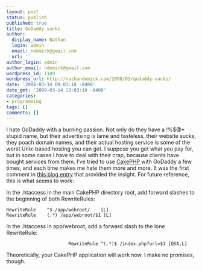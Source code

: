```yaml
---
layout: post
status: publish
published: true
title: GoDaddy sucks
author:
  display_name: Nathan
  login: admin
  email: ndemick@gmail.com
  url: ''
author_login: admin
author_email: ndemick@gmail.com
wordpress_id: 1189
wordpress_url: http://nathandemick.com/2008/03/godaddy-sucks/
date: '2008-03-14 09:03:18 -0400'
date_gmt: '2008-03-14 13:03:18 -0400'
categories:
- programming
tags: []
comments: []
---
```

<p>I hate GoDaddy with a burning passion. Not only do they have a&#160;!%$@* stupid name, but their advertising is lame and tasteless, their website sucks, they poach domain names, and their actual hosting service is some of the worst Unix-based hosting you can get. I suppose you get what you pay for, but in some cases  				I have to deal with their crap, because clients have bought services from them. I&#8217;ve tried to use <a href="http://www.cakephp.org" title="CakePHP">CakePHP</a> with GoDaddy a few times, and each time makes me hate them more and more. It was the first comment in <a href="http://nathan.ashleafmedia.com/2007/baking-cakephp-on-godaddy-hosting/" title="this blog entry">this blog entry</a> that provided the insight.  				For future reference, this is what seems to work:</p>
<p>In the .htaccess in the main CakePHP directory root, add forward slashes to the beginning of both RewriteRules: 					<code> 					   </code></p>
<p><code>RewriteRule    ^$ /app/webroot/    [L]<br />RewriteRule    (.*) /app/webroot/$1 [L] 					</code> 				</p>
<p>In the .htaccess in app/webroot, add a forward slash to the lone RewriteRule: 					<code></code></p>
<p><code> 						RewriteRule ^(.*)$ /index.php?url=$1 [QSA,L] 					</code> 				</p>
<p>Theoretically, your CakePHP application will work now. I make no promises, though.</p>
